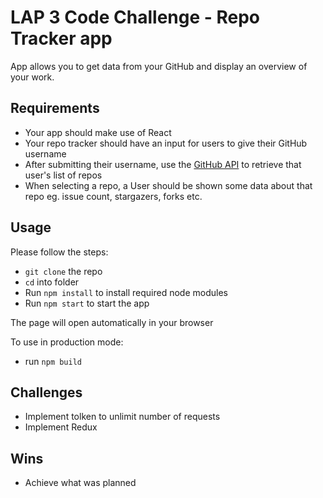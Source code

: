 # LAP 3 Code Challenge - Repo Tracker app
App allows you to get data from your GitHub and display an overview of your work.

## Requirements
- Your app should make use of React
- Your repo tracker should have an input for users to give their GitHub username
- After submitting their username, use the [GitHub API](https://developer.github.com/v3/repos/#list-repositories-for-a-user) to retrieve that user's list of repos
- When selecting a repo, a User should be shown some data about that repo eg. issue count, stargazers, forks etc.

## Usage

Please follow the steps:

- `git clone` the repo
- `cd` into folder 
- Run `npm install` to install required node modules
- Run `npm start` to start the app

The page will open automatically in your browser

To use in production mode:

- run `npm build`

## Challenges

- Implement tolken to unlimit number of requests
- Implement Redux


## Wins
- Achieve what was planned
